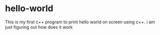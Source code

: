 # hello-world
This is my first c++ program to print hello world on screen using c++.
i am just figuring out how does it work
